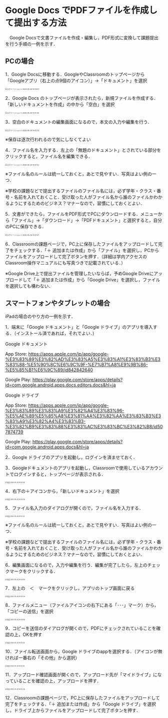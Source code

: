 # Google Docs でPDFファイルを作成して提出する方法

　Google Docsで文書ファイルを作成・編集し，PDF形式に変換して課題提出を行う手順の一例を示す．



## PCの場合



 1．Google Docsに移動する．GoogleやClassroomのトップページから「Googleアプリ（右上の点9個のアイコン）」→「ドキュメント」を選択



<img src="C:\Users\pas2_\Pictures\classroom6\スクリーンショット 2020-05-29 14.29.57.png" alt="スクリーンショット 2020-05-29 14.29.57" style="zoom:38%;" />



2．Google Docs のトップページが表示されたら，新規ファイルを作成する．「新しいドキュメントを作成」の中から「空白」を選択



<img src="C:\Users\pas2_\Pictures\classroom6\スクリーンショット 2020-05-29 14.31.30.png" alt="スクリーンショット 2020-05-29 14.31.30" style="zoom:38%;" />



3．空白のドキュメントの編集画面になるので，本文の入力や編集を行う．



<img src="C:\Users\pas2_\Pictures\classroom6\スクリーンショット 2020-05-29 14.32.52.png" alt="スクリーンショット 2020-05-29 14.32.52" style="zoom:38%;" />



※保存は逐次行われるので気にしなくてよい





4．ファイル名を入力する．左上の「無題のドキュメント」とされている部分をクリックすると，ファイル名を編集できる．



<img src="C:\Users\pas2_\Pictures\classroom6\スクリーンショット 2020-05-29 14.37.32.png" alt="スクリーンショット 2020-05-29 14.37.32" style="zoom:38%;" />



※ファイル名のルールは統一しておくと，あとで見やすい．写真はよい例の一つ．

※学校の課題などで提出するファイルのファイル名には，必ず学年・クラス・番号・名前を入れておくこと．受け取った人がファイル名から誰のファイルかわかるようにするためのビジネス？マナーなので，習慣にしておくとよい．





5．文書ができたら，ファイルをPDF形式でPCにダウンロードする．メニューから「ファイル」→「ダウンロード」→「PDFドキュメント」と選択すると，自分のPCに保存できる．



<img src="C:\Users\pas2_\Pictures\classroom6\スクリーンショット 2020-05-29 14.37.47.png" alt="スクリーンショット 2020-05-29 14.37.47" style="zoom:38%;" />



6．Classroomの課題ページで，PC上に保存したファイルをアップロードして完了をチェックする．「＋ 追加または作成」から「ファイル」を選択し，PCからファイルをアップロードして完了ボタンを押す．（詳細は学内アクセスのClassroom操作マニュアルにも写真つきで記載されている．）

※Google Drive上で提出ファイルを管理したいならば，予めGoogle Driveにアップロードして「＋ 追加または作成」から「Google Drive」を選択し，ファイルを選択しても構わない．





## スマートフォンやタブレットの場合

iPadの場合のやり方の一例を示す．





1．端末に「Google ドキュメント」と「Google ドライブ」のアプリを導入する．（インストール済であれば，それでよい．)

Google ドキュメント

App Store: https://apps.apple.com/jp/app/google-%E3%83%89%E3%82%AD%E3%83%A5%E3%83%A1%E3%83%B3%E3%83%88-%E5%90%8C%E6%9C%9F-%E7%B7%A8%E9%9B%86-%E5%85%B1%E6%9C%89/id842842640

Google Play: https://play.google.com/store/apps/details?id=com.google.android.apps.docs.editors.docs&hl=ja



Google ドライブ

App Store: https://apps.apple.com/jp/app/google-%E3%83%89%E3%83%A9%E3%82%A4%E3%83%96-%E5%AE%89%E5%85%A8%E3%81%AA%E3%82%AA%E3%83%B3%E3%83%A9%E3%82%A4%E3%83%B3-%E3%82%B9%E3%83%88%E3%83%AC%E3%83%BC%E3%82%B8/id507874739

Google Play: https://play.google.com/store/apps/details?id=com.google.android.apps.docs&hl=ja





2．Google ドライブのアプリを起動し，ログインを済ませておく．



3．Googleドキュメントのアプリを起動し，Classroomで使用しているアカウントでログインすると，トップページが表示される．

<img src="C:\Users\pas2_\Pictures\classroom6\写真 2020-05-29 14 50 45.png" alt="写真 2020-05-29 14 50 45" style="zoom: 33%;" />





4．右下の＋アイコンから，「新しいドキュメント」を選択



<img src="C:\Users\pas2_\Pictures\classroom6\写真 2020-05-29 14 50 56.png" alt="写真 2020-05-29 14 50 56" style="zoom:33%;" />



5．ファイル名入力のダイアログが開くので，ファイル名を入力する．



<img src="C:\Users\pas2_\Pictures\classroom6\写真 2020-05-29 14 53 12.png" alt="写真 2020-05-29 14 53 12" style="zoom:33%;" />



※ファイル名のルールは統一しておくと，あとで見やすい．写真はよい例の一つ．

※学校の課題などで提出するファイルのファイル名には，必ず学年・クラス・番号・名前を入れておくこと．受け取った人がファイル名から誰のファイルかわかるようにするためのビジネス？マナーなので，習慣にしておくとよい．





6．編集画面になるので，入力や編集を行う．編集が完了したら，左上のチェックマークをクリックする．



<img src="C:\Users\pas2_\Pictures\classroom6\写真 2020-05-29 14 54 04.png" alt="写真 2020-05-29 14 54 04" style="zoom:33%;" />



7．左上の　＜　マークをクリックし，アプリのトップ画面に戻る



<img src="C:\Users\pas2_\Pictures\classroom6\写真 2020-05-29 14 54 34.png" alt="写真 2020-05-29 14 54 34" style="zoom:33%;" />



8．ファイルメニュー（ファイルアイコンの右下にある「･･･」マーク）から，「コピーの送信」を選択



<img src="C:\Users\pas2_\Pictures\classroom6\写真 2020-05-29 14 54 56.png" alt="写真 2020-05-29 14 54 56" style="zoom:33%;" />



9．コピーを送信のダイアログが開くので，PDFにチェックされていることを確認の上，OKを押す



<img src="C:\Users\pas2_\Pictures\classroom6\写真 2020-05-29 14 55 03.png" alt="写真 2020-05-29 14 55 03" style="zoom:33%;" />



10．ファイル転送画面から，Google ドライブのappを選択する．（アイコンが無ければ一番右の「その他」から選択）



<img src="C:\Users\pas2_\Pictures\classroom6\写真 2020-05-29 14 55 16.png" alt="写真 2020-05-29 14 55 16" style="zoom:33%;" />



11．アップロード確認画面が開くので，アップロード先が「マイドライブ」になっていることを確認の上，アップロードを押す．



<img src="C:\Users\pas2_\Pictures\classroom6\写真 2020-05-29 14 55 28.png" alt="写真 2020-05-29 14 55 28" style="zoom:33%;" />



12．Classroomの課題ページで，PC上に保存したファイルをアップロードして完了をチェックする．「＋ 追加または作成」から「Google ドライブ」を選択し，ドライブ上からファイルをアップロードして完了ボタンを押す．